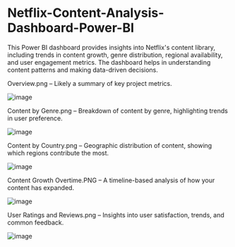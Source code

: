 # Netflix-Content-Analysis-Dashboard-Power-BI
This Power BI dashboard provides insights into Netflix's content library, including trends in content growth, genre distribution, regional availability, and user engagement metrics. The dashboard helps in understanding content patterns and making data-driven decisions.

Overview.png – Likely a summary of key project metrics.

![image](https://github.com/user-attachments/assets/6b7f6450-cde4-4359-ba34-5ff8e9ff1c11)


Content by Genre.png – Breakdown of content by genre, highlighting trends in user preference.

![image](https://github.com/user-attachments/assets/eb6e7433-15c1-4dbc-bfdf-7174216714ca)


Content by Country.png – Geographic distribution of content, showing which regions contribute the most.

![image](https://github.com/user-attachments/assets/6c05dd73-ccb7-4730-8cb0-a8e8efb87a76)


Content Growth Overtime.PNG – A timeline-based analysis of how your content has expanded.

![image](https://github.com/user-attachments/assets/68ceb4b2-d063-46e7-a2bd-2918a1be53b8)


User Ratings and Reviews.png – Insights into user satisfaction, trends, and common feedback.

![image](https://github.com/user-attachments/assets/cb46ce50-4bd4-4353-82bb-4e1307ea693e)



